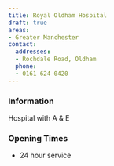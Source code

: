 ```yaml
---
title: Royal Oldham Hospital
draft: true
areas:
- Greater Manchester
contact:
  addresses:
  - Rochdale Road, Oldham
  phone:
  - 0161 624 0420
---
```


### Information
Hospital with A & E

### Opening Times
* 24 hour service


